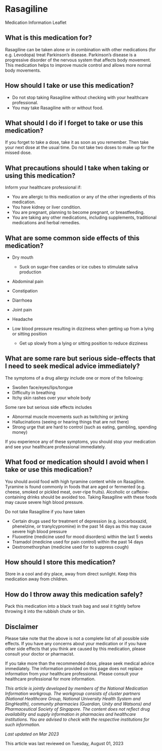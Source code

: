 # Rasagiline

Medication Information Leaflet

What is this medication for?
----------------------------

Rasagiline can be taken alone or in combination with other medications (for e.g. Levodopa) treat Parkinson’s disease. Parkinson’s disease is a progressive disorder of the nervous system that affects body movement. This medication helps to improve muscle control and allows more normal body movements.

How should I take or use this medication?
-----------------------------------------

* Do not stop taking Rasagiline without checking with your healthcare professional.
* You may take Rasagiline with or without food.

What should I do if I forget to take or use this medication?
------------------------------------------------------------

If you forget to take a dose, take it as soon as you remember. Then take your next dose at the usual time. Do not take two doses to make up for the missed dose.

What precautions should I take when taking or using this medication?
--------------------------------------------------------------------

Inform your healthcare professional if:

* You are allergic to this medication or any of the other ingredients of this medication.
* You have kidney or liver condition.
* You are pregnant, planning to become pregnant, or breastfeeding.
* You are taking any other medications, including supplements, traditional medications and herbal remedies.

What are some common side effects of this medication?
-----------------------------------------------------

* Dry mouth

  + Suck on sugar-free candies or ice cubes to stimulate saliva production
* Abdominal pain
* Constipation
* Diarrhoea
* Joint pain
* Headache
* Low blood pressure resulting in dizziness when getting up from a lying or sitting position

  + Get up slowly from a lying or sitting position to reduce dizziness

What are some rare but serious side-effects that I need to seek medical advice immediately?
-------------------------------------------------------------------------------------------

The symptoms of a drug allergy include one or more of the following:

* Swollen face/eyes/lips/tongue
* Difficulty in breathing
* Itchy skin rashes over your whole body

Some rare but serious side effects includes

* Abnormal muscle movements such as twitching or jerking
* Hallucinations (seeing or hearing things that are not there)
* Strong urge that are hard to control (such as eating, gambling, spending money)

If you experience any of these symptoms, you should stop your medication and see your healthcare professional immediately.

What food or medication should I avoid when I take or use this medication?
--------------------------------------------------------------------------

You should avoid food with high tyramine content while on Rasagiline. Tyramine is found commonly in foods that are aged or fermented (e.g. cheese, smoked or pickled meat, over-ripe fruits). Alcoholic or caffeine-containing drinks should be avoided too. Taking Rasagiline with these foods may cause severe high blood pressure.

Do not take Rasagiline if you have taken

* Certain drugs used for treatment of depression (e.g. isocarboxazid, phenelzine, or tranylcypromine) in the past 14 days as this may cause severe high blood pressure
* Fluoxetine (medicine used for mood disorders) within the last 5 weeks
* Tramadol (medicine used for pain control) within the past 14 days
* Dextromethorphan (medicine used for to suppress cough)

How should I store this medication?
-----------------------------------

Store in a cool and dry place, away from direct sunlight. Keep this medication away from children.

How do I throw away this medication safely?
-------------------------------------------

Pack this medication into a black trash bag and seal it tightly before throwing it into the rubbish chute or bin.

  

Disclaimer
----------

Please take note that the above is not a complete list of all possible side effects. If you have any concerns about your medication or if you have other side effects that you think are caused by this medication, please consult your doctor or pharmacist.

If you take more than the recommended dose, please seek medical advice immediately. The information provided on this page does not replace information from your healthcare professional. Please consult your healthcare professional for more information.

*This article is jointly developed by members of the National Medication Information workgroup. The workgroup consists of cluster partners (National Healthcare Group, National University Health System and SingHealth), community pharmacies (Guardian, Unity and Watsons) and Pharmaceutical Society of Singapore. The content does not reflect drug availability and supply information in pharmacies and healthcare institutions. You are advised to check with the respective institutions for such information.*

*Last updated on Mar 2023*

This article was last reviewed on
Tuesday, August 01, 2023
